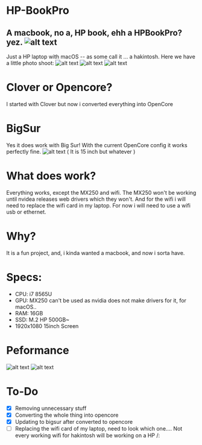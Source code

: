 # HP-BookPro
A macbook, no a, HP book, ehh a HPBookPro? yez.
![alt text](https://github.com/Remco17/HP-BookPro/blob/main/img.jpg)
--
Just a HP laptop with macOS -- as some call it ... a hakintosh. 
Here we have a little photo shoot:
![alt text](https://github.com/Remco17/HP-BookPro/blob/main/buiten_foto-1.jpg)
![alt text](https://github.com/Remco17/HP-BookPro/blob/main/binnen_foto-1.jpg)
![alt text](https://github.com/Remco17/HP-BookPro/blob/main/binnen_foto-2.jpg)
# Clover or Opencore?
I started with Clover but now i converted everything into OpenCore
# BigSur
Yes it does work with Big Sur! With the current OpenCore config it works perfectly fine. 
![alt text](https://github.com/Remco17/HP-BookPro/blob/main/BigSur.png)
( It is 15 inch but whatever )
# What does work?
Everything works, except the MX250 and wifi. The MX250 won't be working until nvidea releases web drivers which they won't. And for the wifi i will need to replace the wifi card in my laptop. For now i will need to use a wifi usb or ethernet. 
# Why?
It is a fun project, and, i kinda wanted a macbook, and now i sorta have. 
# Specs:
- CPU: i7 8565U
- GPU: MX250 can't be used as nvidia does not make drivers for it, for macOS..
- RAM: 16GB
- SSD: M.2 HP 500GB~
- 1920x1080 15inch Screen
# Peformance 
![alt text](https://github.com/Remco17/HP-BookPro/blob/main/Cinebench.png)
![alt text](https://github.com/Remco17/HP-BookPro/blob/main/Power%20Gadget.png)
# To-Do 
- [X] Removing unnecessary stuff
- [X] Converting the whole thing into opencore
- [X] Updating to bigsur after converted to opencore
- [ ] Replacing the wifi card of my laptop, need to look which one.... Not every working wifi for hakintosh will be working on a HP /:
